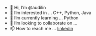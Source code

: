 - 👋 Hi, I’m @audilin
- 👀 I’m interested in ... C++, Python, Java
- 🌱 I’m currently learning ... Python
- 💞️ I’m looking to collaborate on ...
- 📫 How to reach me ... [linkedin](https://www.linkedin.com/in/audi-lin/)

<!---
audilin/audilin is a ✨ special ✨ repository because its `README.md` (this file) appears on your GitHub profile.
You can click the Preview link to take a look at your changes.
--->
